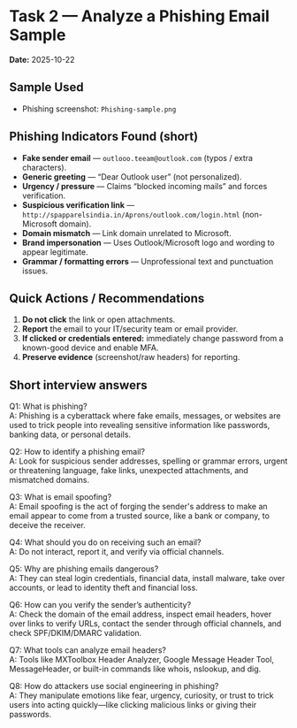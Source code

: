 # Task 2 — Analyze a Phishing Email Sample

**Date:** 2025-10-22

## Sample Used
- Phishing screenshot: `Phishing-sample.png`


## Phishing Indicators Found (short)
- **Fake sender email** — `outlooo.teeam@outlook.com` (typos / extra characters).  
- **Generic greeting** — “Dear Outlook user” (not personalized).  
- **Urgency / pressure** — Claims “blocked incoming mails” and forces verification.  
- **Suspicious verification link** — `http://spapparelsindia.in/Aprons/outlook.com/login.html` (non-Microsoft domain).  
- **Domain mismatch** — Link domain unrelated to Microsoft.  
- **Brand impersonation** — Uses Outlook/Microsoft logo and wording to appear legitimate.  
- **Grammar / formatting errors** — Unprofessional text and punctuation issues.

## Quick Actions / Recommendations
1. **Do not click** the link or open attachments.  
2. **Report** the email to your IT/security team or email provider.  
3. **If clicked or credentials entered:** immediately change password from a known-good device and enable MFA.  
4. **Preserve evidence** (screenshot/raw headers) for reporting.

## Short interview answers
Q1: What is phishing?  
A: Phishing is a cyberattack where fake emails, messages, or websites are used to trick people into revealing sensitive information like passwords, banking data, or personal details.

Q2: How to identify a phishing email?  
A: Look for suspicious sender addresses, spelling or grammar errors, urgent or threatening language, fake links, unexpected attachments, and mismatched domains.

Q3: What is email spoofing?  
A: Email spoofing is the act of forging the sender's address to make an email appear to come from a trusted source, like a bank or company, to deceive the receiver.

Q4: What should you do on receiving such an email?  
A: Do not interact, report it, and verify via official channels.

Q5: Why are phishing emails dangerous?  
A: They can steal login credentials, financial data, install malware, take over accounts, or lead to identity theft and financial loss.

Q6: How can you verify the sender’s authenticity?  
A: Check the domain of the email address, inspect email headers, hover over links to verify URLs, contact the sender through official channels, and check SPF/DKIM/DMARC validation.

Q7: What tools can analyze email headers?  
A: Tools like MXToolbox Header Analyzer, Google Message Header Tool, MessageHeader, or built-in commands like whois, nslookup, and dig.

Q8: How do attackers use social engineering in phishing?  
A: They manipulate emotions like fear, urgency, curiosity, or trust to trick users into acting quickly—like clicking malicious links or giving their passwords.



